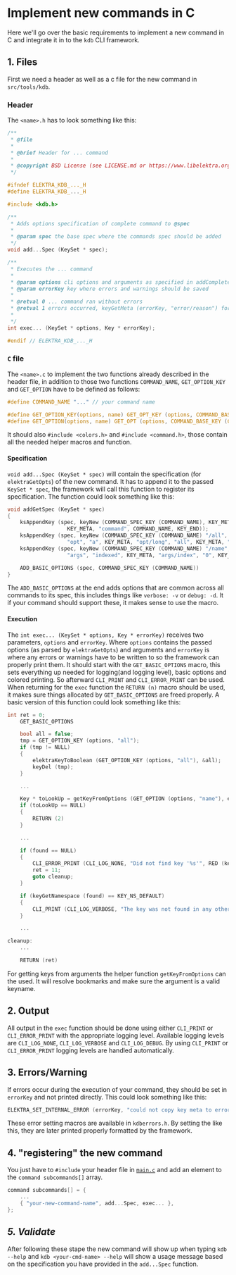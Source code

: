 # Implement new commands in C

Here we'll go over the basic requirements to implement a new command in C and integrate it in to the `kdb` CLI framework.

## 1. Files

First we need a header as well as a c file for the new command in `src/tools/kdb`.

### Header

The `<name>.h` has to look something like this:

```c
/**
 * @file
 *
 * @brief Header for ... command
 *
 * @copyright BSD License (see LICENSE.md or https://www.libelektra.org)
 */

#ifndef ELEKTRA_KDB_..._H
#define ELEKTRA_KDB_..._H

#include <kdb.h>

/**
 * Adds options specification of complete command to @spec
 *
 * @param spec the base spec where the commands spec should be added
 */
void add...Spec (KeySet * spec);

/**
 * Executes the ... command
 *
 * @param options cli options and arguments as specified in addCompleteSpec()
 * @param errorKey key where errors and warnings should be saved
 *
 * @retval 0 ... command ran without errors
 * @retval 1 errors occurred, keyGetMeta (errorKey, "error/reason") for info
 *
 */
int exec... (KeySet * options, Key * errorKey);

#endif // ELEKTRA_KDB_..._H
```

### `C` file

The `<name>.c` to implement the two functions already described in the header file, in addition to those two functions `COMMAND_NAME`, `GET_OPTION_KEY` and `GET_OPTION` have to be defined as follows:

```c
#define COMMAND_NAME "..." // your command name

#define GET_OPTION_KEY(options, name) GET_OPT_KEY (options, COMMAND_BASE_KEY (COMMAND_NAME) "/" name)
#define GET_OPTION(options, name) GET_OPT (options, COMMAND_BASE_KEY (COMMAND_NAME) "/" name)
```

It should also `#include <colors.h>` and `#include <command.h>`, those contain all the needed helper macros and function.

#### Specification

`void add...Spec (KeySet * spec)` will contain the specification (for `elektraGetOpts`) of the new command.
It has to append it to the passed `KeySet * spec`, the framework will call this function to register its specification.
The function could look something like this:

```c
void addGetSpec (KeySet * spec)
{
	ksAppendKey (spec, keyNew (COMMAND_SPEC_KEY (COMMAND_NAME), KEY_META, "description", "Get the value of an individual key.",
				   KEY_META, "command", COMMAND_NAME, KEY_END));
	ksAppendKey (spec, keyNew (COMMAND_SPEC_KEY (COMMAND_NAME) "/all", KEY_META, "description", "Consider all of the keys", KEY_META,
				   "opt", "a", KEY_META, "opt/long", "all", KEY_META, "opt/arg", "none", KEY_END));
	ksAppendKey (spec, keyNew (COMMAND_SPEC_KEY (COMMAND_NAME) "/name", KEY_META, "description", "The name of the key", KEY_META,
				   "args", "indexed", KEY_META, "args/index", "0", KEY_END));

	ADD_BASIC_OPTIONS (spec, COMMAND_SPEC_KEY (COMMAND_NAME))
}
```

The `ADD_BASIC_OPTIONS` at the end adds options that are common across all commands to its spec, this includes things like `verbose: -v` or `debug: -d`.
It if your command should support these, it makes sense to use the macro.

#### Execution

The `int exec... (KeySet * options, Key * errorKey)` receives two parameters, `options` and `errorKey`.
Where `options` contains the passed options (as parsed by `elektraGetOpts`) and arguments and `errorKey` is where any errors or warnings have to be written to so the framework can properly print them.
It should start with the `GET_BASIC_OPTIONS` macro, this sets everything up needed for logging(and logging level), basic options and colored printing.
So afterward `CLI_PRINT` and `CLI_ERROR_PRINT` can be used.
When returning for the `exec` function the `RETURN (n)` macro should be used, it makes sure things allocated by `GET_BASIC_OPTIONS` are freed properly.
A basic version of this function could look something like this:

```c
int ret = 0;
	GET_BASIC_OPTIONS

	bool all = false;
	tmp = GET_OPTION_KEY (options, "all");
	if (tmp != NULL)
	{
		elektraKeyToBoolean (GET_OPTION_KEY (options, "all"), &all);
		keyDel (tmp);
	}

    ...

	Key * toLookUp = getKeyFromOptions (GET_OPTION (options, "name"), errorKey, verbose);
	if (toLookUp == NULL)
	{
		RETURN (2)
	}

    ...

	if (found == NULL)
	{
		CLI_ERROR_PRINT (CLI_LOG_NONE, "Did not find key '%s'", RED (keyName (toLookUp)));
		ret = 11;
		goto cleanup;
	}

	if (keyGetNamespace (found) == KEY_NS_DEFAULT)
	{
		CLI_PRINT (CLI_LOG_VERBOSE, "The key was not found in any other namespace, taking the %s\n", BOLD ("default"));
	}

	...

cleanup:
	...

	RETURN (ret)
```

For getting keys from arguments the helper function `getKeyFromOptions` can the used.
It will resolve bookmarks and make sure the argument is a valid keyname.

## 2. Output

All output in the `exec` function should be done using either `CLI_PRINT` or `CLI_ERROR_PRINT` with the appropriate logging level.
Available logging levels are `CLI_LOG_NONE`, `CLI_LOG_VERBOSE` and `CLI_LOG_DEBUG`.
By using `CLI_PRINT` or `CLI_ERROR_PRINT` logging levels are handled automatically.

## 3. Errors/Warning

If errors occur during the execution of your command, they should be set in `errorKey` and not printed directly.
This could look something like this:

```c
ELEKTRA_SET_INTERNAL_ERROR (errorKey, "could not copy key meta to errorKey");
```

These error setting macros are available in `kdberrors.h`.
By setting the like this, they are later printed properly formatted by the framework.

## 4. "registering" the new command

You just have to `#include` your header file in [`main.c`](/src/tools/kdb/main.c) and add an element to the `command subcommands[]` array.

```c
command subcommands[] = {
	...
	{ "your-new-command-name", add...Spec, exec... },
};
```

## _5. Validate_

After following these stape the new command will show up when typing `kdb --help` and `kdb <your-cmd-name> --help` will show a usage message based on the specification you have provided in the `add...Spec` function.
